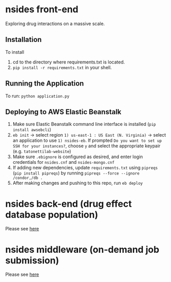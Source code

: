 # nsides front-end
Exploring drug interactions on a massive scale.

## Installation
To install

1. cd to the directory where requirements.txt is located.
2. `pip install -r requirements.txt` in your shell.

## Running the Application

To run: `python application.py`

## Deploying to AWS Elastic Beanstalk

1. Make sure Elastic Beanstalk command line interface is installed (`pip install awsebcli`)
2. `eb init` -> select region `1) us-east-1 : US East (N. Virginia)` -> select an application to use `1) nsides-eb`. If prompted `Do you want to set up SSH for your instances?`, choose `y` and select the appropriate keypair (e.g. `tatonettilab-website`)
3. Make sure `.ebignore` is configured as desired, and enter login credentials for `nsides.cnf` and `nsides-mongo.cnf`
4. If adding new dependencies, update `requirements.txt` using `pipreqs` (`pip install pipreqs`) by running `pipreqs --force --ignore /condor,/db .`
4. After making changes and pushing to this repo, run `eb deploy`

# nsides back-end (drug effect database population)
Please see [here](https://github.com/tatonetti-lab/nsides/tree/master/condor)

# nsides middleware (on-demand job submission)
Please see [here](https://github.com/tatonetti-lab/nsides/tree/master/job_api)

